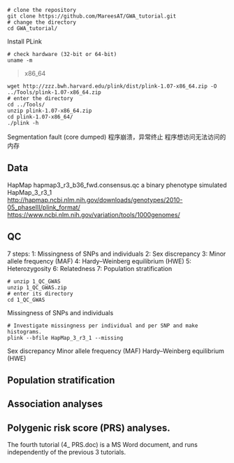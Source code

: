 ```
# clone the repository
git clone https://github.com/MareesAT/GWA_tutorial.git
# change the directory
cd GWA_tutorial/
```
Install PLink
```
# check hardware (32-bit or 64-bit)
uname -m
```
>x86_64
```
wget http://zzz.bwh.harvard.edu/plink/dist/plink-1.07-x86_64.zip -O ../Tools/plink-1.07-x86_64.zip
# enter the directory
cd ../Tools/
unzip plink-1.07-x86_64.zip
cd plink-1.07-x86_64/
./plink -h
```
Segmentation fault (core dumped)
程序崩溃，异常终止
程序想访问无法访问的内存
## Data
HapMap
hapmap3_r3_b36_fwd.consensus.qc
a binary phenotype simulated
HapMap_3_r3_1
http://hapmap.ncbi.nlm.nih.gov/downloads/genotypes/2010-05_phaseIII/plink_format/ 
https://www.ncbi.nlm.nih.gov/variation/tools/1000genomes/
## QC
7 steps:
1: Missingness of SNPs and individuals
2: Sex discrepancy
3: Minor allele frequency (MAF)
4: Hardy–Weinberg equilibrium (HWE)
5: Heterozygosity
6: Relatedness
7: Population stratification
```
# unzip 1_QC_GWAS
unzip 1_QC_GWAS.zip 
# enter its directory
cd 1_QC_GWAS
```
Missingness of SNPs and individuals
```
# Investigate missingness per individual and per SNP and make histograms.
plink --bfile HapMap_3_r3_1 --missing
```
Sex discrepancy
Minor allele frequency (MAF)
Hardy–Weinberg equilibrium (HWE)
## Population stratification
## Association analyses
## Polygenic risk score (PRS) analyses.
The fourth tutorial (4_ PRS.doc) is a MS Word document, and runs independently of the previous 3 tutorials.
<!--stackedit_data:
eyJoaXN0b3J5IjpbNTQ4OTA4NDAsLTE2NTkxNzQzMjksMzMxOT
M3NTEsLTUyMTAyNjY4NCwxMzk1NDA5MDIzLC01MDkwNTUwNzcs
LTE2ODQ1MzI5NTUsLTU1ODg3ODgwOCwtMzczNDA3NDcsMjA3MD
IyNTM4OCwtMTQxMDE2NDIyNCwtNTc4OTA4MTk1XX0=
-->